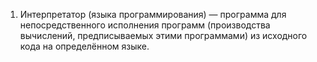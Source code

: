 1) Интерпретатор (языка программирования) — программа для непосредственного исполнения программ (производства вычислений, предписываемых этими программами) из исходного кода на определённом языке.